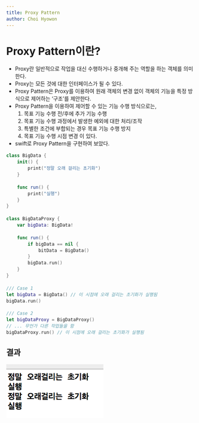 ```yaml
---
title: Proxy Pattern
author: Choi Hyowon
---
```

# Proxy Pattern이란?
* Proxy란 일반적으로 작업을 대신 수행하거나 중개해 주는 역할을 하는 객체를 의미한다.
* Proxy는 모든 것에 대한 인터페이스가 될 수 있다.
* Proxy Pattern은 Proxy를 이용하여 원래 객체의 변경 없이 객체의 기능을 특정 방식으로 제어하는 ‘구조’를 제안한다.
* Proxy Pattern을 이용하여 제어할 수 있는 기능 수행 방식으로는,
	1. 목표 기능 수행 전/후에 추가 기능 수행
	2. 목표 기능 수행 과정에서 발생한 예외에 대한 처리/조작
	3. 특별한 조건에 부합되는 경우 목표 기능 수행 방지
	4. 목표 기능 수행 시점 변경
이 있다.
* swift로 Proxy Pattern을 구현하여 보았다.

```swift
class BigData {
	init() {
		print("정말 오래 걸리는 초기화")
	}

	func run() {
		print("실행")
	}
}

class BigDataProxy {
	var bigData: BigData!

	func run() {
		if bigData == nil {
			bitData = BigData()
		}
		bigData.run()
	}
}

/// Case 1
let bigData = BigData() // 이 시점에 오래 걸리는 초기화가 실행됨
bigData.run()

/// Case 2
let bigDataProxy = BigDataProxy()
// ... 무언가 다른 작업들을 함
bigDataProxy.run() // 이 시점에 오래 걸리는 초기화가 실행됨
```

## 결과
![Image](/images/proxy_pattern_result.png)